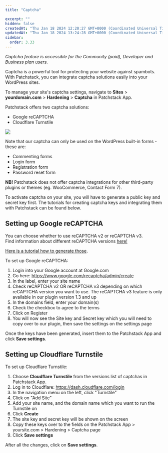 ```yaml
---
title: "Captcha"

excerpt: ""
hidden: false
createdAt: "Thu Jan 18 2024 12:20:27 GMT+0000 (Coordinated Universal Time)"
updatedAt: "Thu Jan 18 2024 13:24:28 GMT+0000 (Coordinated Universal Time)"
sidebar:
  order: 3.33
---
```

_Captcha feature is accessible for the Community (paid), Developer and Business plan users._

Captcha is a powerful tool for protecting your website against spambots.  
With Patchstack, you can integrate captcha solutions easily into your WordPress sites.  

To manage your site's captcha settings, navigate to **Sites** > **yourdomain.com** > **Hardening** > **Captcha** in Patchstack App.

Patchstack offers two captcha solutions:
- Google reCAPTCHA
- Cloudflare Turnstile


![](@images/patchstack-captcha-setup.png)


Note that our captcha can only be used on the WordPress built-in forms - these are:
<ul><li>Commenting forms</li>
<li>Login form</li>
<li>Registration form</li>
<li>Password reset form</li></ul>

**NB!** Patchstack does not offer captcha integrations for other third-party plugins or themes (eg. WooCommerce, Contact Form 7).

To activate captcha on your site, you will have to generate a public key and secret key first.
The tutorials for creating captcha keys and integrating them with Patchstack can be found below.

## Setting up Google reCAPTCHA

You can choose whether to use reCAPTCHA v2 or reCAPTCHA v3.  
Find information about different reCAPTCHA versions <a href="https://developers.google.com/recaptcha/docs/versions" target="_blank">here!</a>

 <a href="/faq-troubleshooting/integrations/how-to-get-the-site-key-and-secret-key-for-the-recaptcha-feature/" target="_blank">Here is a tutorial how to generate those</a>.

To set up Google reCAPTCHA:
1. Login into your Google account at Google.com
2. Go here: https://www.google.com/recaptcha/admin/create
3. In the label, enter your site name
4. Check reCAPTCHA v2 OR reCAPTCHA v3 depending on which reCAPTCHA version you want to use. The reCAPTCHA v3  feature is only available in our plugin version 1.3 and up
5. In the domains field, enter your domain(s)
6. Check the checkbox to agree to the terms
7. Click on Register
8. You will now see the Site key and Secret key which you will need to copy over to our plugin, then save the settings on the settings page

Once the keys have been generated, insert them to the Patchstack App and click **Save settings**.

## Setting up Cloudflare Turnstile

To set up Cloudflare Turnstile:
1. Choose **Cloudflare Turnstile** from the versions list of captchas in Patchstack App.
2. Log in to Cloudflare: https://dash.cloudflare.com/login
3. In the navigation menu on the left, click "Turnstile"
4. Click on "Add Site"
5. Add your site name, and the domain name which you want to run the Turnstile on
6. Click **Create**
7. The site key and secret key will be shown on the screen
8. Copy these keys over to the fields on the Patchstack App > yoursite.com > Hardening > Captcha page
9. Click **Save settings**



After all the changes, click on **Save settings**.
